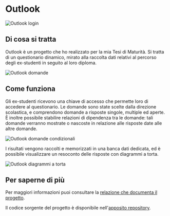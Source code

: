 Outlook
=======

![Outlook login](https://github.com/D4n13le/tesina-maturita/blob/master/Sito/login/login%20v2.PNG?raw=true)


Di cosa si tratta
-----------------

Outlook è un progetto che ho realizzato per la mia Tesi di Maturità.
Si tratta di un questionario dinamico, mirato alla raccolta dati relativi al percorso degli ex-studenti in seguito al loro diploma.

![Outlook domande](https://github.com/D4n13le/tesina-maturita/blob/master/Sito/questions/questions%20v2.png?raw=true)


Come funziona
-------------
Gli ex-studenti ricevono una chiave di accesso che permette loro di accedere al questionario. Le domande sono state scelte dalla direzione scolastica, e comprendono domande a risposte singole, multiple ed aperte. È inoltre possibile stabilire relazioni di dipendenza tra le domande: tali domande verranno mostrate o nascoste in relazione alle risposte date alle altre domande.

![Outlook domande condizionali](https://github.com/D4n13le/tesina-maturita/blob/master/Sito/questions/sino.png?raw=true)

I risultati vengono raccolti e memorizzati in una banca dati dedicata, ed è possibile visualizzare un resoconto delle risposte con diagrammi a torta.

![Outlook diagrammi a torta](https://github.com/D4n13le/tesina-maturita/blob/master/Sito/results/results.png?raw=true)


Per saperne di più
------------------
Per maggiori informazioni puoi consultare la [relazione che documenta il progetto](https://github.com/D4n13le/tesina-maturita/raw/master/Tesina.pdf).

Il codice sorgente del progetto è disponibile nell'[apposito repository](https://github.com/D4n13le/outlook).
